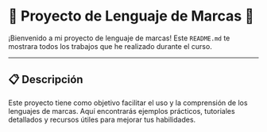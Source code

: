 # 🌟 Proyecto de Lenguaje de Marcas 🌟

¡Bienvenido a mi proyecto de lenguaje de marcas! Este `README.md` te mostrara todos los trabajos que he realizado durante el curso.

---

## 📋 Descripción

Este proyecto tiene como objetivo facilitar el uso y la comprensión de los lenguajes de marcas. Aquí encontrarás ejemplos prácticos, tutoriales detallados y recursos útiles para mejorar tus habilidades.
